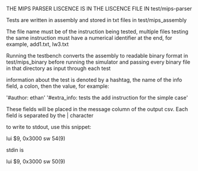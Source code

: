THE MIPS PARSER LISCENCE IS IN THE LISCENCE FILE IN test/mips-parser

Tests are written in assembly and stored in txt files in test/mips_assembly

The file name must be of the instruction being tested, multiple files testing the same instruction must have a numerical identifier at the end, for example, add1.txt, lw3.txt

Running the testbench converts the assembly to readable binary format in test/mips_binary before running the simulator and passing every binary file in that directory as input through each test

information about the test is denoted by a hashtag, the name of the info field, a colon, then the value, for example:

'#author: ethan'
'#extra_info: tests the add instruction for the simple case'

These fields will be placed in the message column of the output csv. Each field is separated by the | character

to write to stdout, use this snippet:

lui $9, 0x3000
sw $5 4($9)

stdin is 

lui $9, 0x3000
sw $5 0($9)